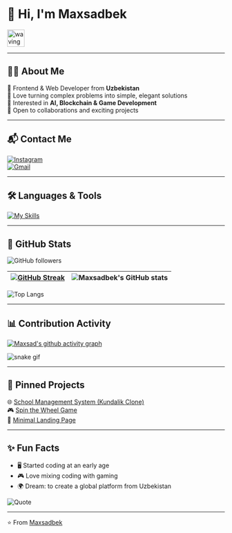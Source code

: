 # 👋 Hi, I'm Maxsadbek  

<img src="https://user-images.githubusercontent.com/72663882/171687151-bb31c996-c9d2-49c8-b593-734946893b23.gif" alt="waving hand gif" width="40"/>

---

## 👨‍💻 About Me
🚀 Frontend & Web Developer from **Uzbekistan**  
🎯 Love turning complex problems into simple, elegant solutions  
🌟 Interested in **AI, Blockchain & Game Development**  
🤝 Open to collaborations and exciting projects  

---

## 📬 Contact Me  
[![Instagram](https://img.shields.io/badge/Instagram-%23ee2a7b?style=for-the-badge&logo=instagram&logoColor=white)](https://www.instagram.com/_makxsad/)  
[![Gmail](https://img.shields.io/badge/Gmail-D14836?style=for-the-badge&logo=gmail&logoColor=white)](mailto:maxsadbek@gmail.com)  

---

## 🛠 Languages & Tools
[![My Skills](https://skillicons.dev/icons?i=html,css,js,ts,react,tailwind,sass,bootstrap,figma,git,github,vscode,ps,ai,pycharm&perline=7)](#)

---

## 🚀 GitHub Stats  

![GitHub followers](https://img.shields.io/github/followers/maxsadbek?style=for-the-badge&logo=github&logoColor=%2300ffff&label=GitHub%20Followers&labelColor=%23555555&color=%2300ffff)

| [![GitHub Streak](https://streak-stats.demolab.com?user=maxsadbek&hide_border=false&border_radius=15&background=0d1117&ring=00ffff&stroke=fff&border=00ffff&fire=fff&currStreakNum=fff&sideNums=00ffff&currStreakLabel=fff&sideLabels=fff&dates=00ffaa)](#) | ![Maxsadbek's GitHub stats](https://github-readme-stats.vercel.app/api?username=maxsadbek&show_icons=true&icon_color=00ffff&bg_color=0d1117&text_color=00ffaa&title_color=00ffff&border_color=00ffff&border_radius=15) |
| ------------- | ------------- |

![Top Langs](https://github-readme-stats.vercel.app/api/top-langs/?username=maxsadbek&size_weight=0.5&count_weight=0.5&icon_color=00ffff&bg_color=0d1117&text_color=fff&title_color=00ffff&border_color=00ffff&border_radius=15)

---

## 📊 Contribution Activity
[![Maxsad's github activity graph](https://github-readme-activity-graph.vercel.app/graph?username=maxsadbek&bg_color=0d1117&color=fff&title_color=00ffff&line=00ffff&point=fff&hide_border=false)](#)

![snake gif](https://github.com/maxsadbek/maxsadbek/blob/output/github-contribution-grid-snake.svg)

---

## 📌 Pinned Projects  
🌐 [School Management System (Kundalik Clone)](#)  
🎮 [Spin the Wheel Game](#)  
🎨 [Minimal Landing Page](#)  

---

## ✨ Fun Facts
- 🖥 Started coding at an early age  
- 🎮 Love mixing coding with gaming  
- 🌍 Dream: to create a global platform from Uzbekistan  

![Quote](https://quotes-github-readme.vercel.app/api?type=horizontal&theme=dark)

---
⭐️ From [Maxsadbek](https://github.com/maxsadbek)
